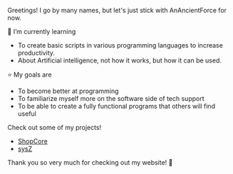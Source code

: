 Greetings! I go by many names, but let's just stick with AnAncientForce for now.

🌱 I’m currently learning

- To create basic scripts in various programming languages to increase productivity.
- About Artificial intelligence, not how it works, but how it can be used.

⭐ My goals are

- To become better at programming
- To familiarize myself more on the software side of tech support
- To be able to create a fully functional programs that others will find useful

Check out some of my projects!
- [ShopCore](https://github.com/AnAncientForce/ShopCore)
- [sysZ](https://github.com/AnAncientForce/sysZ)

Thank you so very much for checking out my website! 💫